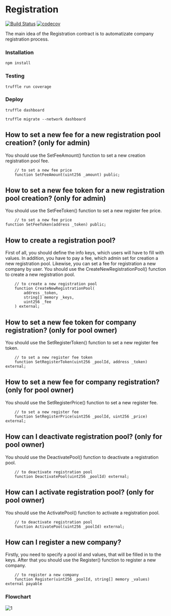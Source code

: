 # Registration
[![Build Status](https://app.travis-ci.com/The-Poolz/RegistrationContract.svg?token=j64fMSARWGtzysprUKZK&branch=master)](https://app.travis-ci.com/The-Poolz/RegistrationContract)
[![codecov](https://codecov.io/gh/The-Poolz/RegistrationContract/branch/master/graph/badge.svg?token=Z3HUc9AJRC)](https://codecov.io/gh/The-Poolz/RegistrationContract)

The main idea of the Registration contract is to automatizate company registration process.

### Installation

```console
npm install
```

### Testing

```console
truffle run coverage
```

### Deploy

```console
truffle dashboard
```
```console
truffle migrate --network dashboard
```

## How to set a new fee for a new registration pool creation? (only for admin)
You should use the SetFeeAmount() function to set a new creation registration pool fee.
```solidity
    // to set a new fee price
    function SetFeeAmount(uint256 _amount) public;
```

## How to set a new fee token for a new registration pool creation? (only for admin)
You should use the SetFeeToken() function to set a new register fee price.
```solidity
    // to set a new fee price
function SetFeeToken(address _token) public;
```

## How to create a registration pool?
   First of all, you should define the info keys, which users will have to fill with values.
   In addition, you have to pay a fee, which admin set for creation a new registration pool.
   Likewise, you can set a fee for registration a new company by user.
   You should use the CreateNewRegistrationPool() function to create a new registration pool.
```solidity
    // to create a new registration pool
    function CreateNewRegistrationPool(
        address _token,
        string[] memory _keys,
        uint256 _fee
    ) external;
```

## How to set a new fee token for company registration? (only for pool owner)
   You should use the SetRegisterToken() function to set a new register fee token.
```solidity
    // to set a new register fee token
    function SetRegisterToken(uint256 _poolId, address _token) external;
```

## How to set a new fee for company registration? (only for pool owner)
   You should use the SetRegisterPrice() function to set a new register fee.
```solidity
    // to set a new register fee
    function SetRegisterPrice(uint256 _poolId, uint256 _price) external;
```

## How can I deactivate registration pool? (only for pool owner)
   You should use the DeactivatePool() function to deactivate a registration pool.
```solidity
    // to deactivate registration pool
    function DeactivatePool(uint256 _poolId) external;
```

## How can I activate registration pool? (only for pool owner)
   You should use the ActivatePool() function to activate a registration pool.
```solidity
    // to deactivate registration pool
    function ActivatePool(uint256 _poolId) external;
```

## How can I register a new company?
   Firstly, you need to specify a pool id and values, that will be filled in to the keys.
   After that you should use the Register() function to register a new company.
```solidity
    // to register a new company
    function Register(uint256 _poolId, string[] memory _values) external payable
```

### Flowchart

![1](https://user-images.githubusercontent.com/45734486/176641193-3f94fe05-9158-44d6-9e45-d41ccb2b58d2.png)


